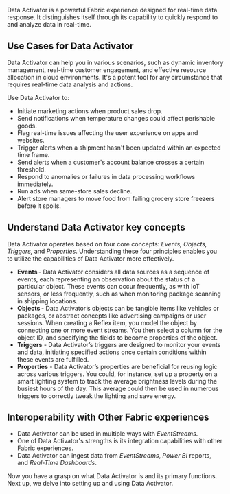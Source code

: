 

Data Activator is a powerful  Fabric experience designed for real-time data response. It distinguishes itself through its capability to quickly respond to and analyze data in real-time.

## Use Cases for Data Activator

Data Activator can help you in various scenarios, such as dynamic inventory management, real-time customer engagement, and effective resource allocation in cloud environments. It's a potent tool for any circumstance that requires real-time data analysis and actions.

Use Data Activator to:

- Initiate marketing actions when product sales drop.
- Send notifications when temperature changes could affect perishable goods.
- Flag real-time issues affecting the user experience on apps and websites.
- Trigger alerts when a shipment hasn't been updated within an expected time frame.
- Send alerts when a customer's account balance crosses a certain threshold.
- Respond to anomalies or failures in data processing workflows immediately.
- Run ads when same-store sales decline.
- Alert store managers to move food from failing grocery store freezers before it spoils.

## Understand Data Activator key concepts

Data Activator operates based on four core concepts: *Events, Objects, Triggers,* and *Properties*. Understanding these four principles enables you to utilize the capabilities of Data Activator more effectively.

- **Events** - Data Activator considers all data sources as a sequence of events, each representing an observation about the status of a particular object. These events can occur frequently, as with IoT sensors, or less frequently, such as when monitoring package scanning in shipping locations.
- **Objects** - Data Activator’s objects can be tangible items like vehicles or packages, or abstract concepts like advertising campaigns or user sessions. When creating a Reflex item, you model the object by connecting one or more event streams. You then select a column for the object ID, and specifying the fields to become properties of the object.
- **Triggers** - Data Activator’s triggers are designed to monitor your events and data, initiating specified actions once certain conditions within these events are fulfilled.
- **Properties** - Data Activator’s properties are beneficial for reusing logic across various triggers. You could, for instance, set up a property on a smart lighting system to track the average brightness levels during the busiest hours of the day. This average could then be used in numerous triggers to correctly tweak the lighting and save energy.

## Interoperability with Other Fabric experiences

- Data Activator can be used in multiple ways with *EventStreams*.
- One of Data Activator's strengths is its integration capabilities with other Fabric experiences. 
- Data Activator can ingest data from *EventStreams*, *Power BI* reports, and *Real-Time Dashboards*.

Now you have a grasp on what Data Activator is and its primary functions. Next up, we delve into setting up and using Data Activator.
